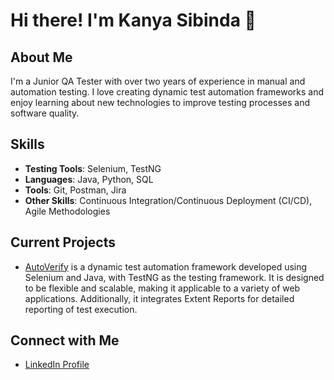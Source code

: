 # Hi there! I'm Kanya Sibinda 👋

## About Me
I'm a Junior QA Tester with over two years of experience in manual and automation testing. I love creating dynamic test automation frameworks and enjoy learning about new technologies to improve testing processes and software quality.

## Skills
- **Testing Tools**: Selenium, TestNG
- **Languages**: Java, Python, SQL
- **Tools**: Git, Postman, Jira
- **Other Skills**: Continuous Integration/Continuous Deployment (CI/CD), Agile Methodologies

## Current Projects
- [AutoVerify](https://github.com/kanyasibinda-sqae/AutoVerify-Framework) is a dynamic test automation framework developed using Selenium and Java, with TestNG as the testing framework. It is designed to be flexible and scalable, making it applicable to a variety of web applications. Additionally, it integrates Extent Reports for detailed reporting of test execution.

## Connect with Me
- [LinkedIn Profile](https://www.linkedin.com/in/kanya-sibinda-8b9682240/)


<!---
kanyasibinda-sqae/kanyasibinda-sqae is a ✨ special ✨ repository because its `README.md` (this file) appears on your GitHub profile.
You can click the Preview link to take a look at your changes.
--->
